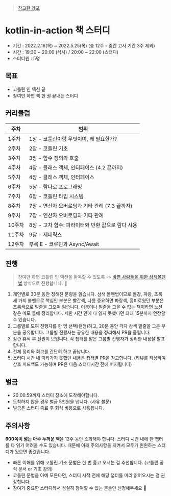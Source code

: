 > [참고한 레포](https://github.com/Meet-Coder-Study/kotlin-in-action)

# kotlin-in-action 책 스터디
- 기간 : 2022.2.16(목) ~ 2022.5.25(목) (총 12주 - 중간 고사 기간 3주 제외)
- 시간 : 19:30 ~ 20:00 (식사) / 20:00 ~ 22:00 (스터디)
- 스터디원 : 5명

## 목표
- 코틀린 인 액션 끝
- 참여만 하면 책 한 권 끝내는 스터디

## 커리큘럼
| 주차 | 범위 |
| --- | --- |
| 1주차 | 1장 - 코틀린이랑 무엇이며, 왜 필요한가? |
| 2주차  | 2장 - 코틀린 기초 |  
| 3주차 | 3장 - 함수 정의와 호출 |
| 4주차 | 4장 - 클래스 객체, 인터페이스 (4.2 끝까지)   | 
| 5주차 | 4장 - 클래스 객체, 인터페이스 |
| 6주차 | 5장 - 람다로 프로그래밍 |
| 7주차 | 6장 - 코틀린 타입 시스템 |   
| 8주차 | 7장 - 연산자 오버로딩과 기타 관례 (7.3 끝까지) |  
| 9주차 | 7장 - 연산자 오버로딩과 기타 관례 | 
| 10주차 | 8장 - 고차 함수: 파라미터와 반환 값으로 람다 사용 | 
| 11주차 | 9장 - 제네릭스 | 
| 12주차 | 부록 E - 코루틴과 Async/Await | 

## 진행
> 참여만 하면 코틀린 인 액션을 완독할 수 있도록 -> [바쁜 사람들을 위한 삼색볼펜법](http://egloos.zum.com/agile/v/3684946) 방식으로 진행합니다. 💪   


1. 개인별로 30분 동안 정해진 분량을 읽습니다. 삼색 볼펜법이므로 빨강, 파랑, 초록 세 가지 볼펜으로 핵심인 부분은 빨간색, 나름 중요하면 파랑색, 흥미로웠던 부분은 초록색으로 밑줄을 그으며 읽습니다. 이북이나 밑줄을 그을 수 없는 책이라면 노션 같은 메모 툴에 정리합니다. 제한 시간 안에 다 읽지 못했다면 최대 15분까지 연장할 수 있습니다.
2. 그룹별로 모여 진행자를 한 명 선택(랜덤)하고, 20분 동안 각자 삼색 밑줄을 그은 부분을 공유합니다. 그룹별 진행자는 공유한 내용을 정리해서 PR을 올립니다. 
3. 잠깐 휴식 후 전원이 모입니다. 각 챕터를 맡은 그룹별 진행자가 정리한 내용을 발표합니다.
4. 전체 정리와 회고를 간단히 하고 끝납니다.
5. 스터디 시간 내 따라가지 못했던 내용은 챕터별 PR을 참고합니다. (리뷰를 작성하여 상호 피드백도 가능하며 PR은 다음 스터디시간 전에 머지됩니다)

## 벌금
- 20:00:59까지 스터디 장소에 도착해야합니다.
- 도착하지 않을 경우 벌금 5천원을 냅니다. (사유 불문)
- 벌금은 스터디 종료 후 회식 비용으로 사용됩니다.

## 주의사항
**600쪽이 넘는 아주 두꺼운 책**을 12주 동안 소화해야 합니다. 스터디 시간 내에 한 챕터를 다 읽기 어려울 수도 있습니다. 
때문에 아래 주의사항을 지켜서 모두가 윈윈하는 스터디가 됬으면 좋겠습니다.
- 빠른 이해를 위해 코틀린 기초 문법은 한 번 훑고 오시는 걸 추천합니다. (코틀린 공식 문서 or 기초 강의)
- 코틀린 문법을 아예 모른다면, 스터디 시작 전에 해당 챕터를 미리 읽어오시는 걸 권장합니다.
- 참여가 중요한 스터디라서 성실히 참여할 수 있는 분들만 신청해주세요 🙏
